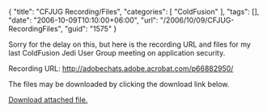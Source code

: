 {
	"title": "CFJUG Recording/Files",
	"categories": [
		"ColdFusion"
	],
	"tags": [],
	"date": "2006-10-09T10:10:00+06:00",
	"url": "/2006/10/09/CFJUG-RecordingFiles",
	"guid": "1575"
}

Sorry for the delay on this, but here is the recording URL and files for my last ColdFusion Jedi User Group meeting on application security.

Recording URL: <a href="http://adobechats.adobe.acrobat.com/p66882950/">http://adobechats.adobe.acrobat.com/p66882950/</a>

The files may be downloaded by clicking the download link below.<p><a href='enclosures/D%3A%5Cwebsites%5Cdev%2Ecamdenfamily%2Ecom%5Cenclosures%2Fsecpreso%2Ezip'>Download attached file.</a></p>